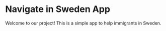 # Navigate in Sweden App

Welcome to our project! This is a simple app to help immigrants in Sweden.

